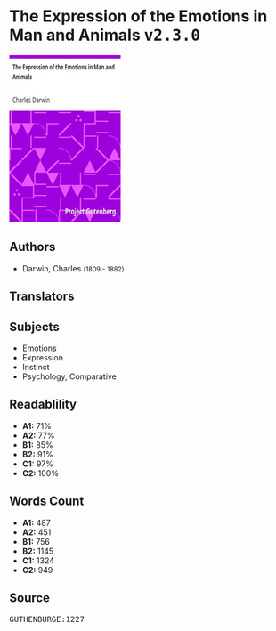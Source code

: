 # The Expression of the Emotions in Man and Animals <kbd>v2.3.0</kbd>

![](./cover.medium.jpg "")

## Authors


 - Darwin, Charles <small>(1809 - 1882)</small>

## Translators



## Subjects


 - Emotions
 - Expression
 - Instinct
 - Psychology, Comparative

## Readablility


 - **A1:** 71%
 - **A2:** 77%
 - **B1:** 85%
 - **B2:** 91%
 - **C1:** 97%
 - **C2:** 100%

## Words Count


 - **A1:** 487
 - **A2:** 451
 - **B1:** 756
 - **B2:** 1145
 - **C1:** 1324
 - **C2:** 949

## Source


<kbd>GUTHENBURGE:1227</kbd>
